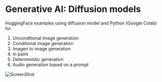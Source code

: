 # Generative AI: Diffusion models

HuggingFace examples using diffusion model and Python (Google Colab) for

1. Unconditional image generation
2. Conditional image generation
3. Imagen to image generation
4. In paint
5. Deterministic generation
6. Audio generation based on a prompt

![ScreenShot](https://raw.githubusercontent.com/i-saumitra/Voice-controlled-MP3-Player/master/screenshot.jpg)
